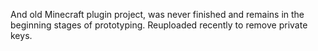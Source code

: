 And old Minecraft plugin project, was never finished and remains in the beginning stages of prototyping. Reuploaded recently to remove private keys.
